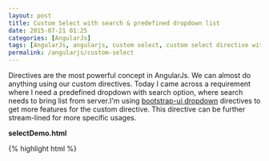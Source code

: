 ```yaml
---
layout: post
title: Custom Select with search & predefined dropdown list
date: 2015-07-21 01:25
categories: [AngularJs]
tags: [AngularJs, angularjs, custom select, custom select directive with predefiend list and search option in angularjs, custom select directives in angularjs, search dynamic dropdown, select, select directive with search option in dropdown, select directives in angualrjs, select with search]
permalink: /angularjs/custom-select
---
```


Directives are the most powerful concept in AngularJs. We can almost do anything using our custom directives. Today I came across a requirement where I need a predefined dropdown with search option, where search needs to bring list from server.I'm using <a href="https://angular-ui.github.io/bootstrap/" target="_blank">bootstrap-ui dropdown</a> directives to get more features for the custom directive. This directive can be further stream-lined for more specific usages.

<strong>selectDemo.html</strong>

{% highlight html %}
<!doctype html>
<html ng-app="CustomSelectDemo">
<head>
    <script src="//ajax.googleapis.com/ajax/libs/angularjs/1.3.13/angular.js"></script>
    <script src="//angular-ui.github.io/bootstrap/ui-bootstrap-tpls-0.13.0.js"></script>
    <link href="//netdna.bootstrapcdn.com/bootstrap/3.1.1/css/bootstrap.min.css" rel="stylesheet">
    <script>
        angular.module('CustomSelectDemo', ['ui.bootstrap']);
        angular.module('CustomSelectDemo').directive('zDropdown', ['$compile', '$http', function ($compile, $http) {
            return {
                restrict: 'E',
                require:'^ngModel',
                scope: {
                    items: '=',
                    ngModel:'=',
                    dataUrl:'@'
                },
                templateUrl:'select_template_2.html',
                link: function (scope, element, attrs, ctrl) {
                    var ngModelCtrl = ctrl
                    scope.expression=attrs.optionsExp;
                    scope.setLabel = function(){
                        if(typeof (scope.ngModel) =="undefined" || !scope.ngModel || scope.ngModel.length < 1){
                            scope.currentLabelItem = attrs.defaultText;
                        }else{
                            scope.currentLabelItem = scope.ngModel[attrs.displayText];
                        }
                    }
                    scope.searchText='';
                    scope.searchResults=[];
                    scope.isOpen = false

                    scope.$watch('searchText', function(){
                        $http.get(scope.dataUrl, {params:{search:scope.searchText}}).then(function(data){
                            scope.searchResults = data;
                        })
                    });
                    scope.displayText = function(){
                        return attrs.displayText;
                    }
                    scope.search = function($event){
                        $event.preventDefault();
                        $event.stopPropagation();
                        scope.isOpen = true
                    }

                    scope.$watch('ngModel',function(v){
                        scope.setLabel();
                    },true);

                    scope.setLabel();

                    scope.selectVal = function (item) {
                        console.log('selected Item', item);
                        scope.ngModel = item;
                        ngModelCtrl.$setViewValue(scope.ngModel);
                        scope.isOpen = false
                    };
                }
            };
        }]);
        angular.module('CustomSelectDemo').controller('MainCtrl', function($scope,$log,$timeout) {

            $scope.myItems = [
                { code: '1', name: 'One' },
                { code: '2', name: 'Two' },
                { code: '3', name: 'Three' },
                { code: '4', name: 'Four' },
                { code: '5', name: 'Five' }
            ];

        });
    </script>
</head>
<body>

<div ng-controller="MainCtrl">
    <z-dropdown ng-model="selectedItem"
                 default-text="Select" display-text="name"
                 items="myItems"></z-dropdown>
    <br/>
    {{selectedItem}}
</div>
</body>
</html>
{% endhighlight %}

custom select template:

{% highlight html %}
<div class="btn-group" dropdown auto-close="disbaled" is-open="isOpen">
    <button type="button"
            class="btn btn-primary dropdown-toggle"
            style="color: red; background-color: #ffffff; text-overflow: ellipsis; padding:0px 6px 0px 6px; border-color: #00bfff;"
            dropdown-toggle>{{currentLabelItem}}<span class="caret" style="color: #00bfff; margin-left: 10px"></span>
    </button>
   <ul class="dropdown-menu" role="menu" style="height: 100px;overflow-y: auto">
       <li><input type="text" ng-model="searchText" ng-focus="search($event)" ng-click="search($event)"></li>
       <li ng-if="searchText.length>0 && searchResults.size ===0">
            No Results Found
       </li>
       <li ng-if="searchText.length>0 && && searchResults.size>0" ng-repeat="item in searchResults">
           <a tabindex="-1" style="cursor: pointer" data-ng-click="selectVal(item)">{%raw%}{{items[$index][displayText()]}}{%endraw}</a>
       </li>
        <li ng-if="searchText.length==0" ng-repeat="item in items">
            <a tabindex="-1" style="cursor: pointer" data-ng-click="selectVal(item)">{%raw}{{items[$index][displayText()]}}{%endraw%}</a>
        </li>
   </ul>
</div>
{% endhighlight %}

Hope this helps !!
